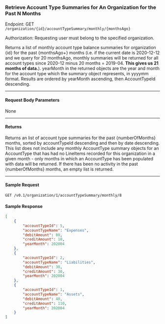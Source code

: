 ### Retrieve Account Type Summaries for An Organization for the Past N Months
Endpoint: GET `/organization/{id}/accountTypeSummary/monthly/{monthsAgo}`

Authorization: Requesting user must belong to the specified organization.

Returns a list of monthly account type balance summaries for organization {id} for the past {monthsAgo+} months (i.e. if the current date is 2020-12-12 and we query for 20 monthsAgo, monthly summaries will be returned for all account types since 2020-12 minus 20 months = 2019-04. **This gives us 21 months of data.**). yearMonth in the returned objects are the year and month for the account type which the summary object represents, in yyyymm format. Results are ordered by yearMonth ascending, then AccountTypeId descending.

___

#### Request Body Parameters
None
___
#### Returns
Returns an list of account type summaries for the past {numberOfMonths} months, sorted by accountTypeId descending and then by date descending. This list does not include any monthly AccountType summary objects for an AccountType that has had no LineItems recorded for this organization in a given month - only months in which an AccountType has been populated with data will be returned. If there has been no activity in the past {numberOfMonths} months, an empty list is returned.
___


#### Sample Request
`GET /v0.1/organization/1/accountTypeSummary/monthly/8` <br/>

#### Sample Response
```json
[
    {
        "accountTypeId": 5,
        "accountTypeName": "Expenses",
        "debitAmount": 80,
        "creditAmount": 10,
        "yearMonth": 202004
    },
    {
        "accountTypeId": 2,
        "accountTypeName": "Liabilities",
        "debitAmount": 30,
        "creditAmount": 30,
        "yearMonth": 202004
    },
    {
        "accountTypeId": 1,
        "accountTypeName": "Assets",
        "debitAmount": 40,
        "creditAmount": 110,
        "yearMonth": 202004
    }
]
```

